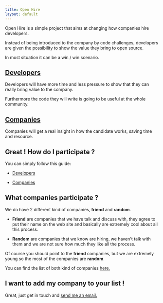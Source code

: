 ```yaml
---
title: Open Hire
layout: default
---
```


Open Hire is a simple project that aims at changing how companies hire developers.

Instead of being introduced to the company by code challenges, developers are given the possibility to show the value they bring to open source.

In most situation it can be a win / win scenario.

## [Developers][dev]

Developers will have more time and less pressure to show that they can really bring value to the company.

Furthermore the code they will write is going to be useful at the whole community.

## [Companies][com]

Companies will get a real insight in how the candidate works, saving time and resource.

## Great ! How do I participate ?

You can simply follow this guide:

+ [Developers][dev]

+ [Companies][com]

## What companies participate ?

We do have 2 different kind of companies, **friend** and **random**.

+ **Friend** are companies that we have talk and discuss with, they agree to put their name on the web site and basically are extremely cool about all this process.

+ **Random** are companies that we know are hiring, we haven't talk with them and we are not sure how much they like all the process.

Of course you should point to the **friend** companies, but we are extremely young so the most of the companies are **random**.

You can find the list of both kind of companies [here.][company-list]

## I want to add my company to your list !

Great, just get in touch and [send me an email.][my-email]

[dev]: developers.html
[com]: company.html
[company-list]: list.html
[my-email]: mailto:simone@mweb.biz
